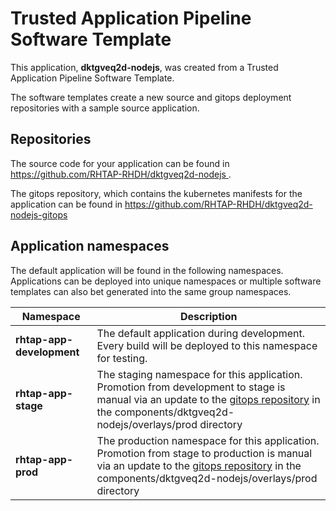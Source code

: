 # Trusted Application Pipeline Software Template

This application, **dktgveq2d-nodejs**, was created from a Trusted Application Pipeline Software Template.

The software templates create a new source and gitops deployment repositories with a sample source application. 

## Repositories

The source code for your application can be found in [https://github.com/RHTAP-RHDH/dktgveq2d-nodejs ](https://github.com/RHTAP-RHDH/dktgveq2d-nodejs ).
 
The gitops repository, which contains the kubernetes manifests for the application can be found in 
[https://github.com/RHTAP-RHDH/dktgveq2d-nodejs-gitops ](https://github.com/RHTAP-RHDH/dktgveq2d-nodejs-gitops ) 

## Application namespaces 

The default application will be found in the following namespaces. Applications can be deployed into unique namespaces or multiple software templates can also bet generated into the same group namespaces.  

|  Namespace   |  Description   |  
| -------- | -------- |   
| **rhtap-app-development** | The default application during development. Every build will be deployed to this namespace for testing. | 
| **rhtap-app-stage** | The staging namespace for this application. Promotion from development to stage is manual via an update to the [gitops repository](https://github.com/RHTAP-RHDH/dktgveq2d-nodejs-gitops ) in the components/dktgveq2d-nodejs/overlays/prod directory |  
| **rhtap-app-prod** | The production namespace for this application. Promotion from stage to production is manual via an update to the [gitops repository](https://github.com/RHTAP-RHDH/dktgveq2d-nodejs-gitops ) in the components/dktgveq2d-nodejs/overlays/prod directory | 
